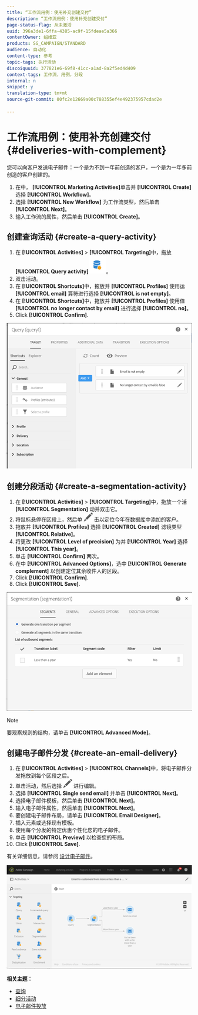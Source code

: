 ```yaml
---
title: “工作流用例：使用补充创建交付”
description: “工作流用例：使用补充创建交付”
page-status-flag: 从未激活
uuid: 396a3de1-6ffa-4385-ac9f-15fdeae5a366
contentOwner: 绍维亚
products: SG_CAMPAIGN/STANDARD
audience: 自动化
content-type: 参考
topic-tags: 执行活动
discoiquuid: 377821e6-69f8-41cc-a1ad-8a2f5ed4d409
context-tags: 工作流，用例，分段
internal: n
snippet: y
translation-type: tm+mt
source-git-commit: 00fc2e12669a00c788355ef4e492375957cdad2e

---
```



# 工作流用例：使用补充创建交付 {#deliveries-with-complement}

您可以向客户发送电子邮件：一个是为不到一年前创造的客户，一个是为一年多前创造的客户创建的。

1. 在中， **[!UICONTROL Marketing Activities]**&#x200B;单击并 **[!UICONTROL Create]** 选择 **[!UICONTROL Workflow]**。
1. 选择 **[!UICONTROL New Workflow]** 为工作流类型，然后单击 **[!UICONTROL Next]**。
1. 输入工作流的属性，然后单击 **[!UICONTROL Create]**。

## 创建查询活动 {#create-a-query-activity}

1. 在 **[!UICONTROL Activities]** &gt; **[!UICONTROL Targeting]**&#x200B;中，拖放 **[!UICONTROL Query activity]**![](assets/query.png)。
1. 双击活动。
1. 在 **[!UICONTROL Shortcuts]**&#x200B;中，拖放并 **[!UICONTROL Profiles]** 使用运 **[!UICONTROL email]** 算符进行选择 **[!UICONTROL is not empty]**。
1. 在 **[!UICONTROL Shortcuts]**&#x200B;中，拖放并 **[!UICONTROL Profiles]** 使用值 **[!UICONTROL no longer contact by email]** 进行选择 **[!UICONTROL no]**。
1. Click **[!UICONTROL Confirm]**.

![](assets/wf-complement-query.png)

## 创建分段活动 {#create-a-segmentation-activity}

1. 在 **[!UICONTROL Activities]** &gt; **[!UICONTROL Targeting]**&#x200B;中，拖放一个活 **[!UICONTROL Segmentation]** 动并双击它。
1. 将鼠标悬停在区段上，然后单 ![](assets/edit_darkgrey-24px.png) 击以定位今年在数据库中添加的客户。
1. 拖放并 **[!UICONTROL Profiles]** 选择 **[!UICONTROL Created]** 滤镜类型 **[!UICONTROL Relative]**。
1. 将更改 **[!UICONTROL Level of precision]** 为并 **[!UICONTROL Year]** 选择 **[!UICONTROL This year]**。
1. 单击 **[!UICONTROL Confirm]** 两次。
1. 在中 **[!UICONTROL Advanced Options]**，选中 **[!UICONTROL Generate complement]** 以创建定位其余收件人的区段。
1. Click **[!UICONTROL Confirm]**.
1. Click **[!UICONTROL Save]**.

![](assets/wf-complement-segmentation.png)

>[!NOTE]
>
>要观察规则的结构，请单击 **[!UICONTROL Advanced Mode]**。

## 创建电子邮件分发 {#create-an-email-delivery}

1. 在 **[!UICONTROL Activities]** &gt; **[!UICONTROL Channels]**&#x200B;中，将电子邮件分发拖放到每个区段之后。
1. 单击活动，然后选择 ![](assets/edit_darkgrey-24px.png) 进行编辑。
1. 选择 **[!UICONTROL Single send email]** 并单击 **[!UICONTROL Next]**。
1. 选择电子邮件模板，然后单击 **[!UICONTROL Next]**。
1. 输入电子邮件属性，然后单击 **[!UICONTROL Next]**。
1. 要创建电子邮件布局，请单击 **[!UICONTROL Email Designer]**。
1. 插入元素或选择现有模板。
1. 使用每个分发的特定优惠个性化您的电子邮件。
1. 单击 **[!UICONTROL Preview]** 以检查您的布局。
1. Click **[!UICONTROL Save]**.

有关详细信息，请参阅 [设计电子邮件](../../designing/using/designing-from-scratch.md#designing-an-email-content-from-scratch)。

![](assets/wf-deliveries-with-a-complement.png)

**相关主题：**

* [查询](../../automating/using/query.md)
* [细分活动](../../automating/using/segmentation.md)
* [电子邮件投放](../../automating/using/email-delivery.md)

